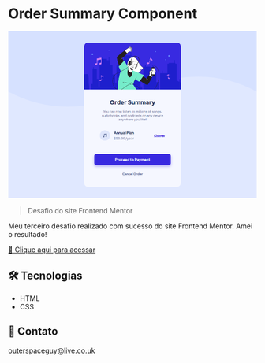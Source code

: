 # Order Summary Component 

![preview](./.github/preview.png)

> Desafio do site Frontend Mentor

Meu terceiro desafio realizado com sucesso do site Frontend Mentor. Amei o resultado! 

[🔗 Clique aqui para acessar]()

## 🛠️ Tecnologias

- HTML
- CSS

## 💛 Contato

outerspaceguy@live.co.uk
